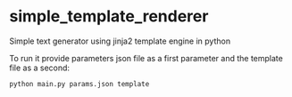 # simple_template_renderer
Simple text generator using jinja2 template engine in python

To run it provide parameters json file as a first parameter and the template file as a second:

```bash
python main.py params.json template
```
